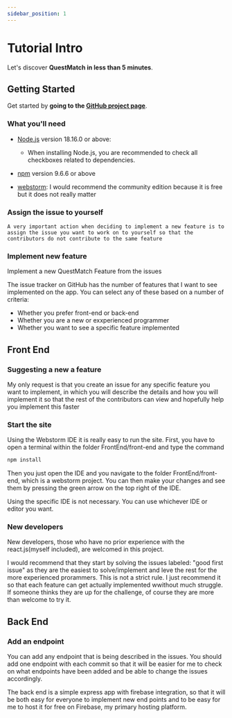 ```yaml
---
sidebar_position: 1
---
```


# Tutorial Intro

Let's discover **QuestMatch in less than 5 minutes**.

## Getting Started

Get started by **going to the [GitHub project page](https://github.com/porfanid/QuestMatch)**.

### What you'll need

- [Node.js](https://nodejs.org/en/download/) version 18.16.0 or above:
  - When installing Node.js, you are recommended to check all checkboxes related to dependencies.

- [npm](https://www.npmjs.com/) version 9.6.6 or above

- [webstorm](https://www.jetbrains.com/webstorm/):
    I would recommend the community edition because it is free but it does not really matter

### Assign the issue to yourself
```
A very important action when deciding to implement a new feature is to assign the issue you want to work on to yourself so that the contributors do not contribute to the same feature
```
### Implement new feature

Implement a new QuestMatch Feature from the issues

The issue tracker on GitHub has the number of features that I want to see implemented on the app. You can select any of these based on a number of criteria:

- Whether you prefer front-end or back-end
- Whether you are a new or exxperienced programmer
- Whether you want to see a specific feature implemented


## Front End

### Suggesting a new a feature

My only request is that you create an issue for any specific feature you want to implement, in which you will describe the details and how you will implement it so that the rest of the contributors can view and hopefully help you implement this faster


### Start the site

Using the Webstorm IDE it is really easy to run the site. First, you have to open a terminal within the folder FrontEnd/front-end and type the command
```bash
npm install
```

Then you just open the IDE and you navigate to the folder FrontEnd/front-end, which is a webstorm project. You can then make your changes and see them by pressing the green arrow on the top right of the IDE.

Using the specific IDE is not necessary. You can use whichever IDE or editor you want.

### New developers

New developers, those who have no prior experience with the react.js(myself included), are welcomed in this project.

I would recommend that they start by solving the issues labeled: "good first issue" as they are the easiest to solve/implement and leve the rest for the more experienced prorammers. This is not a strict rule. I just recommend it so that each feature can get actually implemented wwithout much struggle. If someone thinks they are up for the challenge, of course they are more than welcome to try it.

## Back End


### Add an endpoint

You can add any endpoint that is being described in the issues. You should add one endpoint with each commit so that it will be easier for me to check on what endpoints have been added and be able to change the issues accordingly.

The back end is a simple express app with firebase integration, so that it will be both easy for everyone to implement new end points and to be easy for me to host it for free on Firebase, my primary hosting platform.
